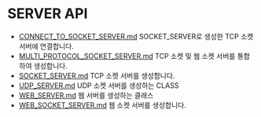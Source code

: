 # SERVER API
* [CONNECT_TO_SOCKET_SERVER.md](CONNECT_TO_SOCKET_SERVER.md) SOCKET_SERVER로 생성한 TCP 소켓 서버에 연결합니다.
* [MULTI_PROTOCOL_SOCKET_SERVER.md](MULTI_PROTOCOL_SOCKET_SERVER.md) TCP 소켓 및 웹 소켓 서버를 통합하여 생성합니다.
* [SOCKET_SERVER.md](SOCKET_SERVER.md) TCP 소켓 서버를 생성합니다.
* [UDP_SERVER.md](UDP_SERVER.md) UDP 소켓 서버를 생성하는 CLASS
* [WEB_SERVER.md](WEB_SERVER.md) 웹 서버를 생성하는 클래스
* [WEB_SOCKET_SERVER.md](WEB_SOCKET_SERVER.md) 웹 소켓 서버를 생성합니다.
